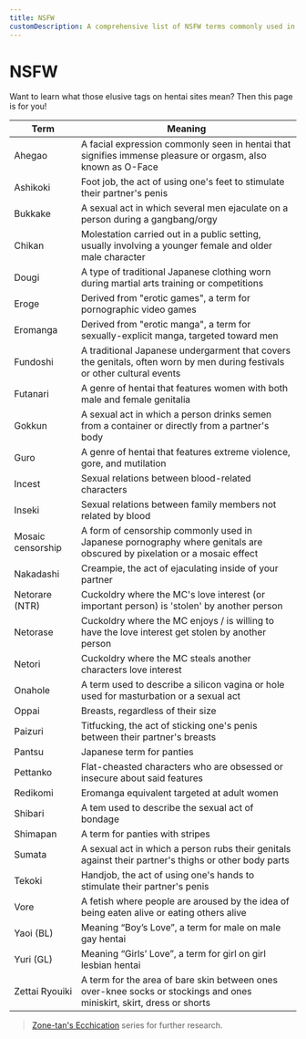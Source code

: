 ```yaml
---
title: NSFW
customDescription: A comprehensive list of NSFW terms commonly used in hentai, including their meanings and explanations. Learn about Ahegao, Bukkake, Yaoi, Yuri, and more.
---
```

# NSFW
Want to learn what those elusive tags on hentai sites mean? Then this page is for you!
<br>

| Term | Meaning |
| --- | --- |
| Ahegao | A facial expression commonly seen in hentai that signifies immense pleasure or orgasm, also known as O-Face |
| Ashikoki | Foot job, the act of using one's feet to stimulate their partner's penis |
| Bukkake | A sexual act in which several men ejaculate on a person during a gangbang/orgy |
| Chikan | Molestation carried out in a public setting, usually involving a younger female and older male character |
| Dougi | A type of traditional Japanese clothing worn during martial arts training or competitions |
| Eroge | Derived from "erotic games", a term for pornographic video games |
| Eromanga | Derived from "erotic manga", a term for sexually-explicit manga, targeted toward men |
| Fundoshi | A traditional Japanese undergarment that covers the genitals, often worn by men during festivals or other cultural events |
| Futanari | A genre of hentai that features women with both male and female genitalia |
| Gokkun | A sexual act in which a person drinks semen from a container or directly from a partner's body |
| Guro | A genre of hentai that features extreme violence, gore, and mutilation |
| Incest | Sexual relations between blood-related characters |
| Inseki | Sexual relations between family members not related by blood |
| Mosaic censorship | A form of censorship commonly used in Japanese pornography where genitals are obscured by pixelation or a mosaic effect |
| Nakadashi | Creampie, the act of ejaculating inside of your partner |
| Netorare (NTR) | Cuckoldry where the MC's love interest (or important person) is 'stolen' by another person |
| Netorase | Cuckoldry where the MC enjoys / is willing to have the love interest get stolen by another person |
| Netori | Cuckoldry where the MC steals another characters love interest |
| Onahole | A term used to describe a silicon vagina or hole used for masturbation or a sexual act |
| Oppai | Breasts, regardless of their size |
| Paizuri | Titfucking, the act of sticking one's penis between their partner's breasts |
| Pantsu | Japanese term for panties |
| Pettanko | Flat-cheasted characters who are obsessed or insecure about said features |
| Redikomi | Eromanga equivalent targeted at adult women |
| Shibari | A tem used to describe the sexual act of bondage |
| Shimapan | A term for panties with stripes |
| Sumata | A sexual act in which a person rubs their genitals against their partner's thighs or other body parts |
| Tekoki | Handjob, the act of using one's hands to stimulate their partner's penis |
| Vore | A fetish where people are aroused by the idea of being eaten alive or eating others alive |
| Yaoi (BL) | Meaning “Boy’s Love”, a term for male on male gay hentai |
| Yuri (GL) | Meaning “Girls’ Love”, a term for girl on girl lesbian hentai |
| Zettai Ryouiki | A term for the area of bare skin between ones over-knee socks or stockings and ones miniskirt, skirt, dress or shorts |

>[Zone-tan's Ecchication](https://www.youtube.com/playlist?list=PLyD77dL4TECbsBqjxtaK9Q0wuncOuku3b) series for further research.
